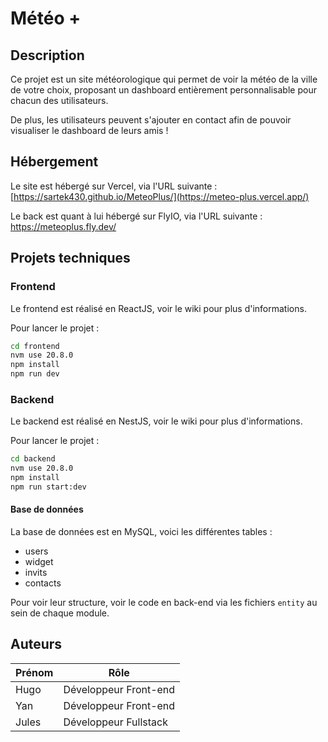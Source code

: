 # Météo +

## Description

Ce projet est un site météorologique qui permet de voir la météo de la ville de votre choix, proposant un dashboard entièrement personnalisable pour chacun des utilisateurs.

De plus, les utilisateurs peuvent s'ajouter en contact afin de pouvoir visualiser le dashboard de leurs amis !

## Hébergement

Le site est hébergé sur Vercel, via l'URL suivante : [https://sartek430.github.io/MeteoPlus/](https://meteo-plus.vercel.app/)

Le back est quant à lui hébergé sur FlyIO, via l'URL suivante : https://meteoplus.fly.dev/

## Projets techniques

### Frontend

Le frontend est réalisé en ReactJS, voir le wiki pour plus d'informations.

Pour lancer le projet :

```bash
cd frontend
nvm use 20.8.0
npm install
npm run dev
```

### Backend

Le backend est réalisé en NestJS, voir le wiki pour plus d'informations.

Pour lancer le projet :

```bash
cd backend
nvm use 20.8.0
npm install
npm run start:dev
```

#### Base de données

La base de données est en MySQL, voici les différentes tables :

- users
- widget
- invits
- contacts

Pour voir leur structure, voir le code en back-end via les fichiers `entity` au sein de chaque module.

## Auteurs

| Prénom | Rôle                  |
| ------ | --------------------- |
| Hugo   | Développeur Front-end |
| Yan    | Développeur Front-end |
| Jules  | Développeur Fullstack |
